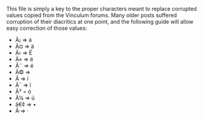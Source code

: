 This file is simply a key to the proper characters meant to replace corrupted values copied from the Vinculum forums. Many older posts suffered corruption of their diacritics at one point, and the following guide will allow easy correction of those values:

- Ã¡ => á
- Ã¤ => ä
- Ã‹ => Ë
- Ã« => ë
- Ã¨ => é
- Ã© =>
- Ã­ => í
- Ã¯ => ï
- Ã³ = ó
- Ã¼ => ü
- â€¢ => •
- Â·=> ·
